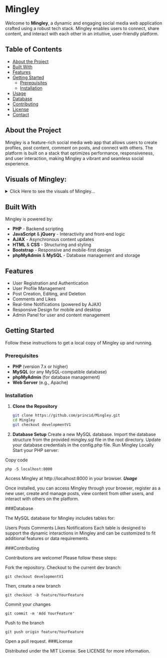 # Mingley

Welcome to **Mingley**, a dynamic and engaging social media web application crafted using a robust tech stack. Mingley enables users to connect, share content, and interact with each other in an intuitive, user-friendly platform.

## Table of Contents

- [About the Project](#about-the-project)
- [Built With](#built-with)
- [Features](#features)
- [Getting Started](#getting-started)
  - [Prerequisites](#prerequisites)
  - [Installation](#installation)
- [Usage](#usage)
- [Database](#database)
- [Contributing](#contributing)
- [License](#license)
- [Contact](#contact)

## About the Project

Mingley is a feature-rich social media web app that allows users to create profiles, post content, comment on posts, and connect with others. The platform is built on a stack that optimizes performance, responsiveness, and user interaction, making Mingley a vibrant and seamless social experience.


## Visuals of Mingley:

<details>
  <summary>Click Here to see the visuals of Mingley...</summary>
  <br>
 
### Admin Panel:
![image](https://github.com/user-attachments/assets/74104644-9c5d-476f-a648-42422aef1007)

 
 <br>
</details>



## Built With

Mingley is powered by:

- **PHP** - Backend scripting
- **JavaScript** & **jQuery** - Interactivity and front-end logic
- **AJAX** - Asynchronous content updates
- **HTML** & **CSS** - Structuring and styling
- **Bootstrap** - Responsive and mobile-first design
- **phpMyAdmin** & **MySQL** - Database management and storage

## Features

- User Registration and Authentication
- User Profile Management
- Post Creation, Editing, and Deletion
- Comments and Likes
- Real-time Notifications (powered by AJAX)
- Responsive Design for mobile and desktop
- Admin Panel for user and content management

## Getting Started

Follow these instructions to get a local copy of Mingley up and running.

### Prerequisites

- **PHP** (version 7.x or higher)
- **MySQL** (or any MySQL-compatible database)
- **phpMyAdmin** (for database management)
- **Web Server** (e.g., Apache)

### Installation

1. **Clone the Repository**
   ```bash
   git clone https://github.com/princid/Mingley.git
   cd Mingley
   git checkout developmentV1
2. **Database Setup**
Create a new MySQL database.
Import the database structure from the provided mingley.sql file in the root directory.
Update your database credentials in the config.php file.
Run Mingley Locally
Start your PHP server:

Copy code
```
php -S localhost:8000

```
Access Mingley at http://localhost:8000 in your browser.
***Usage***

Once installed, you can access Mingley through your browser, register as a new user, create and manage posts, view content from other users, and interact with others on the platform.

###Database

The MySQL database for Mingley includes tables for:

Users
Posts
Comments
Likes
Notifications
Each table is designed to support the dynamic interactions in Mingley and can be customized to fit additional features or data requirements.

###Contributing

Contributions are welcome! Please follow these steps:

Fork the repository.
Checkout to the current dev branch:
```
git checkout developmentV1
```
Then, create a new branch 
```
git checkout -b feature/YourFeature
```
Commit your changes
```
git commit -m 'Add YourFeature'
```
Push to the branch 
```
git push origin feature/YourFeature
```
Open a pull request.
###License

Distributed under the MIT License. See LICENSE for more information.

